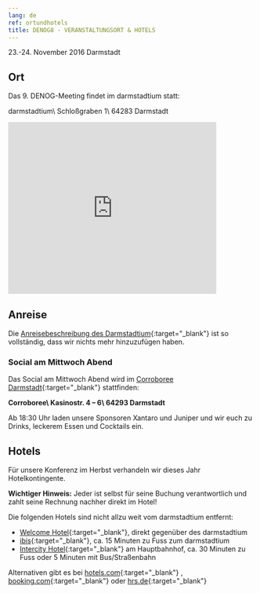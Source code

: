 ```yaml
---
lang: de
ref: ortundhotels
title: DENOG8 - VERANSTALTUNGSORT & HOTELS
---
```

23.-24. November 2016 Darmstadt

## Ort

Das 9. DENOG-Meeting findet im darmstadtium statt:

darmstadtium\\
Schloßgraben 1\\
64283 Darmstadt

<iframe width="425" height="350" frameborder="0" scrolling="no" marginheight="0" marginwidth="0" src="https://maps.google.de/maps?q=darmstadt+darmstadtium&amp;ie=UTF8&amp;hl=en&amp;view=map&amp;cid=14041485518283346442&amp;ll=49.874248,8.656732&amp;spn=0.006295,0.006295&amp;t=m&amp;output=embed"></iframe>

## Anreise

Die [Anreisebeschreibung des Darmstadtium](http://www.darmstadtium.de/index.cfm/content/index.cfm/content/anreise/pa_li_id/347/sp_id/2/){:target="_blank"} ist so vollständig, dass wir nichts mehr hinzuzufügen haben.

### Social am Mittwoch Abend

Das Social am Mittwoch Abend wird im [Corroboree Darmstadt](http://corroboree.info/de/darmstadt-cafe-restaurant-bar/){:target="_blank"} stattfinden:

**Corroboree\\
Kasinostr. 4 – 6\\
64293 Darmstadt**

Ab 18:30 Uhr laden unsere Sponsoren Xantaro und Juniper und wir euch zu Drinks, leckerem Essen und Cocktails ein.

## Hotels

Für unsere Konferenz im Herbst verhandeln wir dieses Jahr Hotelkontingente.

**Wichtiger Hinweis:** Jeder ist selbst für seine Buchung verantwortlich und zahlt seine Rechnung nachher direkt im Hotel!

Die folgenden Hotels sind nicht allzu weit vom darmstadtium entfernt:

- [Welcome Hotel](http://www.welcome-hotels.com/de/welcomehotel_darmstadt){:target="_blank"}, direkt gegenüber des darmstadtium
- [ibis](http://www.accorhotels.com/de/hotel-3287-ibis-darmstadt/index.shtml){:target="_blank"}, ca. 15 Minuten zu Fuss zum darmstadtium
- [Intercity Hotel](http://www.intercityhotel.com/de/Darmstadt){:target="_blank"} am Hauptbahnhof, ca. 30 Minuten zu Fuss oder 5 Minuten mit Bus/Straßenbahn

Alternativen gibt es bei [hotels.com](http://hotels.com){:target="_blank"} , [booking.com](http://booking.com){:target="_blank"} oder [hrs.de](http://hrs.de){:target="_blank"}